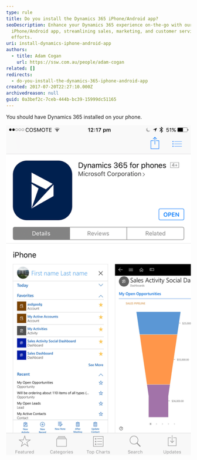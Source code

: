 ```yaml
---
type: rule
title: Do you install the Dynamics 365 iPhone/Android app?
seoDescription: Enhance your Dynamics 365 experience on-the-go with our
  iPhone/Android app, streamlining sales, marketing, and customer service
  efforts.
uri: install-dynamics-iphone-android-app
authors:
  - title: Adam Cogan
    url: https://ssw.com.au/people/adam-cogan
related: []
redirects:
  - do-you-install-the-dynamics-365-iphone-android-app
created: 2017-07-20T22:27:10.000Z
archivedreason: null
guid: 0a3bef2c-7ceb-444b-bc39-15999dc51165
---
```

You should have Dynamics 365 installed on your phone.

<!--endintro-->

![Figure: Dynamics 365 in appstore.](dynamics365-app.png)
